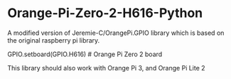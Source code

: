 # Orange-Pi-Zero-2-H616-Python
A modified version of Jeremie-C/OrangePi.GPIO library which is based on the original raspberry pi library. 

GPIO.setboard(GPIO.H616) # Orange Pi Zero 2 board

This library should also work with Orange Pi 3, and Orange Pi Lite 2
